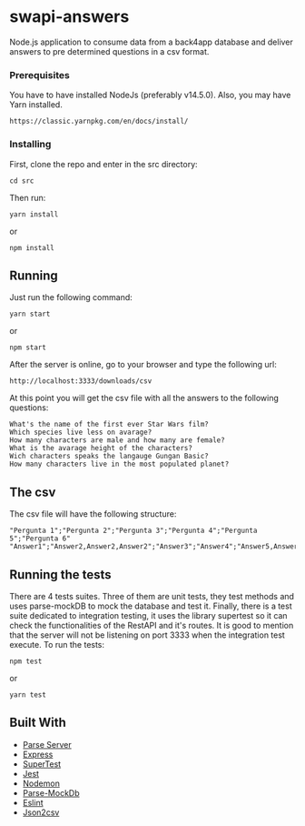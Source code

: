 # swapi-answers
Node.js application to consume data from a back4app database and deliver answers to pre determined questions in a csv format.


### Prerequisites

You have to have installed NodeJs (preferably v14.5.0). Also, you may have Yarn installed.

```
https://classic.yarnpkg.com/en/docs/install/
```

### Installing

First, clone the repo and enter in the src directory:
```
cd src
```
Then run:
```
yarn install
```
or
```
npm install
```

## Running
Just run the following command:
```
yarn start 
```
or
```
npm start 
```
After the server is online, go to your browser and type the following url:
```
http://localhost:3333/downloads/csv
```
At this point you will get the csv file with all the answers to the following questions:
```
What's the name of the first ever Star Wars film?
Which species live less on avarage? 
How many characters are male and how many are female?
What is the avarage height of the characters?
Wich characters speaks the langauge Gungan Basic?
How many characters live in the most populated planet?
```
## The csv
The csv file will have the following structure:
```
"Pergunta 1";"Pergunta 2";"Pergunta 3";"Pergunta 4";"Pergunta 5";"Pergunta 6"
"Answer1";"Answer2,Answer2,Answer2";"Answer3";"Answer4";"Answer5,Answer5,Answer5";"Answer6"
```

## Running the tests

There are 4 tests suites. Three of them are unit tests, they test methods and uses parse-mockDB to mock the database and test it. Finally, there is a test suite dedicated to integration testing, it uses the library supertest so it can check the functionalities of the RestAPI and it's routes. 
It is good to mention that the server will not be listening on port 3333 when the integration test execute.
To run the tests:
```
npm test
```
or 
```
yarn test
```


## Built With

* [Parse Server](https://www.npmjs.com/package/parse)
* [Express](https://www.npmjs.com/package/express)
* [SuperTest](https://www.npmjs.com/package/supertest)
* [Jest](https://www.npmjs.com/package/jest)
* [Nodemon](https://www.npmjs.com/package/nodemon)
* [Parse-MockDb](https://www.npmjs.com/package/parse-mockdb)
* [Eslint](https://www.npmjs.com/package/eslint)
* [Json2csv](https://www.npmjs.com/package/json2csv)

